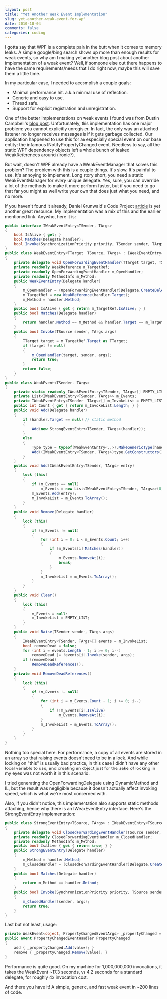 ```yaml
---
layout: post
title: "Yet Another Weak Event Implementation"
slug: yet-another-weak-event-for-wpf
date: 2010-10-04
comments: false
categories: coding
---
```


I gotta say that WPF is a complete pain in the butt when it comes to memory leaks.  A simple google/bing search shows up more than enough results for weak events, so why am I making yet another blog post about another implementation of a weak event?  Well, if someone else out there happens to have the same requirements/needs that I do right now, maybe this will save them a little time.

In my particular case, I needed to accomplish a couple goals:
- Minimal performance hit.  a.k.a minimal use of reflection.
- Generic and easy to use.
- Thread safe.
- Support for explicit registration and unregistration.

One of the better implementations on weak events I found was from Dustin Campbell's [blog post](http://diditwith.net/PermaLink,guid,aacdb8ae-7baa-4423-a953-c18c1c7940ab.aspx).  Unfortunately, this implementation has one major problem: you cannot explicitly unregister.  In fact, the only way an attached listener no longer receives messages is if it gets garbage collected.  Our application happened to use this for an especially special event on our base entity: the infamous INotifyPropertyChanged event.  Needless to say, all the static WPF dependency objects left a whole bunch of leaked WeakReferences around (ironic?).

But wait, doesn't WPF already have a IWeakEventManager that solves this problem?  The problem with this is a couple things.  It's slow.  It's painful to use.  It's annoying to implement.  Long story short, you need a static WeakEventManager for *every* unique delegate.  Yes, sure, you can override a lot of the methods to make it more perform faster, but if you need to go that far you might as well write your own that does just what you need, and no more.

If you haven't found it already, Daniel Grunwald's Code Project [article](http://www.codeproject.com/KB/cs/WeakEvents.aspx) is yet another great resource.  My implementation was a mix of this and the earlier mentioned link.  Anywho, here it is:
``` csharp
public interface IWeakEventEntry<TSender, TArgs>
{
    bool IsAlive { get; }
    bool Matches(Delegate handler);
    bool Invoke(SynchronizationPriority priority, TSender sender, TArgs args);
}
public class WeakEventEntry<TTarget, TSource, TArgs> : IWeakEventEntry<TSource, TArgs> where TTarget : class
{
    private delegate void OpenForwardingEventHandler(TTarget target, TSource sender, TArgs args);
    private readonly WeakReference m_TargetRef;
    private readonly OpenForwardingEventHandler m_OpenHandler;
    private readonly MethodInfo m_Method;
    public WeakEventEntry(Delegate handler)
    {
        m_OpenHandler = (OpenForwardingEventHandler)Delegate.CreateDelegate(typeof(OpenForwardingEventHandler), null, handler.Method);
        m_TargetRef = new WeakReference(handler.Target);
        m_Method = handler.Method;
    }
    public bool IsAlive { get { return m_TargetRef.IsAlive; } }
    public bool Matches(Delegate handler)
    {
        return handler.Method == m_Method && handler.Target == m_TargetRef.Target;
    }
    public bool Invoke(TSource sender, TArgs args)
    {
        TTarget target = m_TargetRef.Target as TTarget;
        if (target != null)
        {
            m_OpenHandler(target, sender, args);
            return true;
        }
        return false;
    }
}
public class WeakEvent<TSender, TArgs>
{
    private static readonly IWeakEventEntry<TSender, TArgs>[] EMPTY_LIST = new IWeakEventEntry<TSender, TArgs>[0];
    private List<IWeakEventEntry<TSender, TArgs>> m_Events;
    private IWeakEventEntry<TSender, TArgs>[] m_InvokeList = EMPTY_LIST;
    public int Count { get { return m_InvokeList.Length; } }
    public void Add(Delegate handler)
    {
        if (handler.Target == null) // static method
        {
            Add(new StrongEventEntry<TSender, TArgs>(handler));
        }
        else
        {
            Type type = typeof(WeakEventEntry<,,>).MakeGenericType(handler.Target.GetType(), typeof(TSender), typeof(TArgs));
            Add((IWeakEventEntry<TSender, TArgs>)type.GetConstructors()[0].Invoke(new object[] { handler }));
        }
    }
    public void Add(IWeakEventEntry<TSender, TArgs> entry)
    {
        lock (this)
        {
            if (m_Events == null)
                m_Events = new List<IWeakEventEntry<TSender, TArgs>>(8);
            m_Events.Add(entry);
            m_InvokeList = m_Events.ToArray();
        }
    }
    public void Remove(Delegate handler)
    {
        lock (this)
        {
            if (m_Events != null)
            {
                for (int i = 0; i < m_Events.Count; i++)
                {
                    if (m_Events[i].Matches(handler))
                    {
                        m_Events.RemoveAt(i);
                        break;
                    }
                }
                m_InvokeList = m_Events.ToArray();
            }
        }
    }
    public void Clear()
    {
        lock (this)
        {
            m_Events = null;
            m_InvokeList = EMPTY_LIST;
        }
    }
    public void Raise(TSender sender, TArgs args)
    {
        IWeakEventEntry<TSender, TArgs>[] events = m_InvokeList;
        bool removeDead = false;
        for (int i = events.Length - 1; i >= 0; i--)
            removeDead |= !events[i].Invoke(sender, args);
        if (removeDead)
            RemoveDeadReferences();
    }
    private void RemoveDeadReferences()
    {
        lock (this)
        {
            if (m_Events != null)
            {
                for (int i = m_Events.Count - 1; i >= 0; i--)
                {
                    if (!m_Events[i].IsAlive)
                        m_Events.RemoveAt(i);
                }
                m_InvokeList = m_Events.ToArray();
            }
        }
    }
}
```
Nothing too special here.  For performance, a copy of all events are stored in an array so that raising events doesn't need to be in a lock.  And while locking on "this" is usually bad practice, in this case I didn't have any other local variable to use, and creating an object just for the sake of locking in my eyes was not worth it in this scenario.

I tried generating the OpenForwardingDelegate using DynamicMethod and IL, but the result was negligible because it doesn't actually affect invoking speed, which is what we're most concerned with.

Also, if you didn't notice, this implementation also supports static methods attaching, hence why there is an IWeakEventEntry interface.  Here's the StrongEventEntry implementation:
``` csharp
public class StrongEventEntry<TSource, TArgs> : IWeakEventEntry<TSource, TArgs>
{
    private delegate void ClosedForwardingEventHandler(TSource sender, TArgs args);
    private readonly ClosedForwardingEventHandler m_ClosedHandler;
    private readonly MethodInfo m_Method;
    public bool IsAlive { get { return true; } }
    public StrongEventEntry(Delegate handler)
    {
        m_Method = handler.Method;
        m_ClosedHandler = (ClosedForwardingEventHandler)Delegate.CreateDelegate(typeof(ClosedForwardingEventHandler), null, handler.Method);
    }
    public bool Matches(Delegate handler)
    {
        return m_Method == handler.Method;
    }
    public bool Invoke(SynchronizationPriority priority, TSource sender, TArgs args)
    {
        m_ClosedHandler(sender, args);
        return true;
    }
}
```
Last but not least, usage:
``` csharp
private WeakEvent<object, PropertyChangedEventArgs> _propertyChanged = new WeakEvent<object, PropertyChangedEventArgs>();
public event PropertyChangedEventHandler PropertyChanged
{
    add { _propertyChanged.Add(value); }
    remove { _propertyChanged.Remove(value); }
}
```
Performance is quite good.  On my machine for 1,000,000,000 invocations, it takes the WeakEvent ~17.3 seconds, vs 4.2 seconds for a standard delegate, for roughly 4x invocation cost.

And there you have it!  A simple, generic, and fast weak event in ~200 lines of code.
